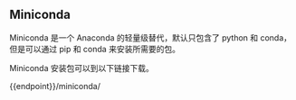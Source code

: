 ## Miniconda

Miniconda 是一个 Anaconda 的轻量级替代，默认只包含了 python 和 conda，但是可以通过 pip 和 conda 来安装所需要的包。

Miniconda 安装包可以到以下链接下载。

<tmpl>
{{endpoint}}/miniconda/
</tmpl>
